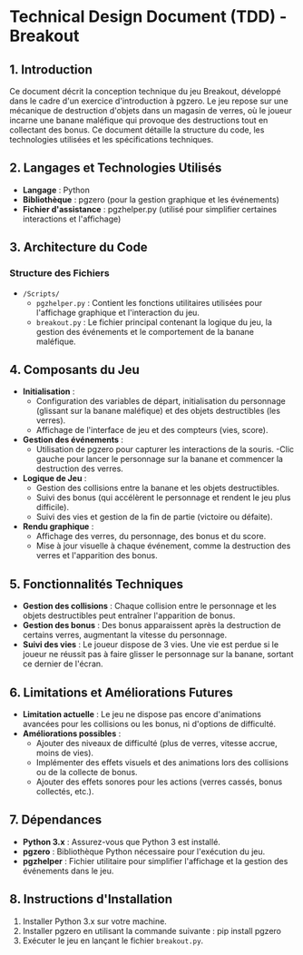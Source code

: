 # Technical Design Document (TDD) - Breakout

## 1. Introduction

Ce document décrit la conception technique du jeu Breakout, développé dans le cadre d'un exercice d'introduction à pgzero. Le jeu repose sur une mécanique de destruction d'objets dans un magasin de verres, où le joueur incarne une banane maléfique qui provoque des destructions tout en collectant des bonus. Ce document détaille la structure du code, les technologies utilisées et les spécifications techniques.

## 2. Langages et Technologies Utilisés

- **Langage** : Python
- **Bibliothèque** : pgzero (pour la gestion graphique et les événements)
- **Fichier d'assistance** : pgzhelper.py (utilisé pour simplifier certaines interactions et l'affichage)

## 3. Architecture du Code

### Structure des Fichiers

- `/Scripts/`
  - `pgzhelper.py` : Contient les fonctions utilitaires utilisées pour l'affichage graphique et l'interaction du jeu.
  - `breakout.py` : Le fichier principal contenant la logique du jeu, la gestion des événements et le comportement de la banane maléfique.

## 4. Composants du Jeu

- **Initialisation** : 
	- Configuration des variables de départ, initialisation du personnage (glissant sur la banane maléfique) et des objets destructibles (les verres).
	- Affichage de l'interface de jeu et des compteurs (vies, score).
- **Gestion des événements** : 
	- Utilisation de pgzero pour capturer les interactions de la souris.
	-Clic gauche pour lancer le personnage sur la banane et commencer la destruction des verres.
- **Logique de Jeu** : 
	- Gestion des collisions entre la banane et les objets destructibles.
	- Suivi des bonus (qui accélèrent le personnage et rendent le jeu plus difficile).
	- Suivi des vies et gestion de la fin de partie (victoire ou défaite).
- **Rendu graphique** : 
	- Affichage des verres, du personnage, des bonus et du score.
	- Mise à jour visuelle à chaque événement, comme la destruction des verres et l'apparition des bonus.

## 5. Fonctionnalités Techniques

- **Gestion des collisions** : Chaque collision entre le personnage et les objets destructibles peut entraîner l'apparition de bonus.
- **Gestion des bonus** : Des bonus apparaissent après la destruction de certains verres, augmentant la vitesse du personnage.
- **Suivi des vies** : Le joueur dispose de 3 vies. Une vie est perdue si le joueur ne réussit pas à faire glisser le personnage sur la banane, sortant ce dernier de l'écran.

## 6. Limitations et Améliorations Futures

- **Limitation actuelle** : Le jeu ne dispose pas encore d'animations avancées pour les collisions ou les bonus, ni d'options de difficulté.
- **Améliorations possibles** :
	- Ajouter des niveaux de difficulté (plus de verres, vitesse accrue, moins de vies).
	- Implémenter des effets visuels et des animations lors des collisions ou de la collecte de bonus.
	- Ajouter des effets sonores pour les actions (verres cassés, bonus collectés, etc.).


## 7. Dépendances

- **Python 3.x** : Assurez-vous que Python 3 est installé.
- **pgzero** : Bibliothèque Python nécessaire pour l'exécution du jeu.
- **pgzhelper** : Fichier utilitaire pour simplifier l'affichage et la gestion des événements dans le jeu.

## 8. Instructions d'Installation

1. Installer Python 3.x sur votre machine.
2. Installer pgzero en utilisant la commande suivante : pip install pgzero
3. Exécuter le jeu en lançant le fichier `breakout.py`.
